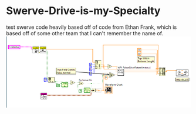 # Swerve-Drive-is-my-Specialty
test swerve code heavily based off of code from Ethan Frank, which is based off of some other team that I can't remember the name of. 
![THEFACE](https://raw.githubusercontent.com/Not-AriStienfeld/Swerve-Drive-is-my-Specialty/master/README.png)
